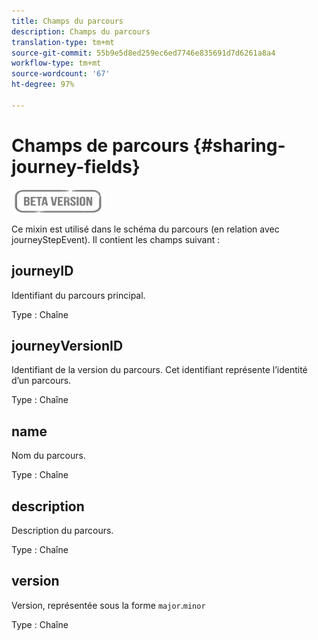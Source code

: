 ```yaml
---
title: Champs du parcours
description: Champs du parcours
translation-type: tm+mt
source-git-commit: 55b9e5d8ed259ec6ed7746e835691d7d6261a8a4
workflow-type: tm+mt
source-wordcount: '67'
ht-degree: 97%

---
```


# Champs de parcours {#sharing-journey-fields}

![](../assets/do-not-localize/badge.png)

Ce mixin est utilisé dans le schéma du parcours (en relation avec journeyStepEvent). Il contient les champs suivant :

## journeyID

Identifiant du parcours principal.

Type : Chaîne

## journeyVersionID

Identifiant de la version du parcours. Cet identifiant représente l’identité d’un parcours.

Type : Chaîne

## name

Nom du parcours.

Type : Chaîne

## description

Description du parcours.

Type : Chaîne

## version

Version, représentée sous la forme `major`.`minor`

Type : Chaîne
